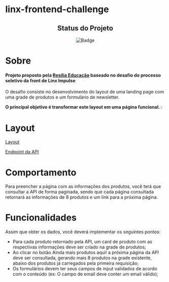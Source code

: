 # linx-frontend-challenge

<div id="inicio" align=center>
<h2><strong>Status do Projeto</strong></h2>

  ![Badge](https://img.shields.io/website?down_message=em%20andamento&label=STATUS&style=for-the-badge&up_message=conclu%C3%ADdo&url=https%3A%2F%2Fytallobruno.github.io%2FProjetoFinalModulo2%2F)

</div> 

# **Sobre**

<h4>Projeto proposto pela <a href="https://www.resilia.com.br/">Resilia Educação</a>
baseado no desafio do processo seletivo da front de Linx Impulse</h4>

O desafio consiste no desenvolvimento do layout de uma landing page com uma grade
de produtos e um formulário de newsletter. 

<strong> O principal objetivo é transformar este
layout em uma página funcional.</strong>💡

# **Layout**

<a href="https://xd.adobe.com/spec/4025e242-a495-4594-71d2-5fd89d774b57-3614/">Layout</a> 

<a href="https://frontend-intern-challenge-api.iurykrieger.now.sh/products?page=1">Endpoint da API</a>

# **Comportamento**
Para preencher a página com as informações dos produtos, você terá que consultar
a API de forma paginada, sendo que cada página consultada retornará as
informações de 8 produtos e um link para a próxima página.

# **Funcionalidades** 

Assim que obter os dados, você deverá implementar os seguintes pontos:

-  Para cada produto retornado pela API, um card de produto com as respectivas
informações deve ser criado na grade de produtos;
- Ao clicar no botão Ainda mais produtos aqui! a próxima página da API deve ser
consultada, gerando mais 8 produtos na grade existente, abaixo dos produtos já
carregados pela primeira requisição;
-  Os formulários devem ter seus campos de input validados de acordo com o
conteúdo (ex: O campo de email deve conter um email válido);

<br>
